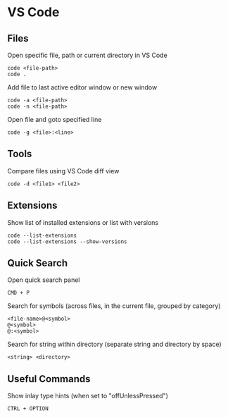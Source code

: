 # VS Code

## Files

Open specific file, path or current directory in VS Code

    code <file-path>
    code .

Add file to last active editor window or new window

    code -a <file-path>
    code -n <file-path>

Open file and goto specified line

    code -g <file>:<line>

## Tools

Compare files using VS Code diff view

    code -d <file1> <file2>

## Extensions

Show list of installed extensions or list with versions

    code --list-extensions
    code --list-extensions --show-versions

## Quick Search

Open quick search panel

    CMD + P

Search for symbols (across files, in the current file, grouped by category)

    <file-name>@<symbol>
    @<symbol>
    @:<symbol>

Search for string within directory (separate string and directory by space)

    <string> <directory>

## Useful Commands

Show inlay type hints (when set to "offUnlessPressed")

    CTRL + OPTION
